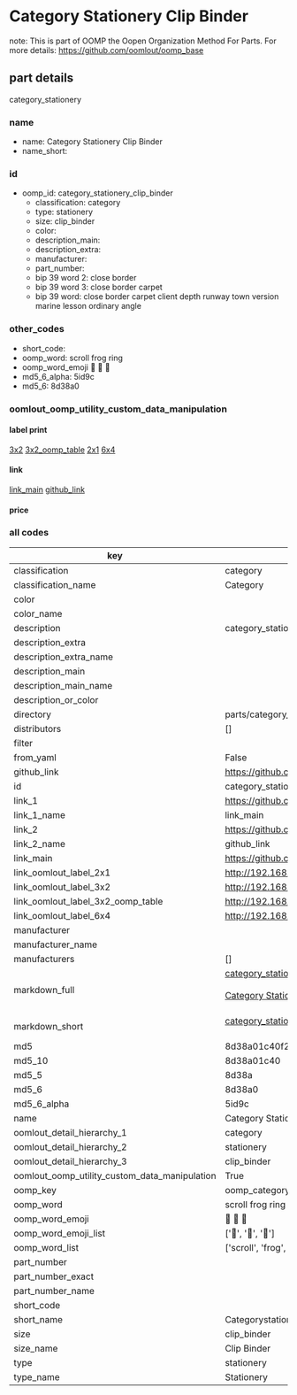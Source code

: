 # Category Stationery Clip Binder  

note: This is part of OOMP the Oopen Organization Method For Parts. For more details: https://github.com/oomlout/oomp_base

##  part details



category_stationery

### name
* name: Category Stationery Clip Binder
* name_short: 
### id
* oomp_id: category_stationery_clip_binder
  * classification: category
  * type: stationery
  * size: clip_binder
  * color: 
  * description_main: 
  * description_extra: 
  * manufacturer: 
  * part_number: 
  * bip 39 word 2: close border
  * bip 39 word 3: close border carpet
  * bip 39 word: close border carpet client depth runway town version marine lesson ordinary angle

### other_codes
* short_code: 
* oomp_word: scroll frog ring
* oomp_word_emoji :scroll: :frog: :ring:
* md5_6_alpha: 5id9c
* md5_6: 8d38a0






### oomlout_oomp_utility_custom_data_manipulation
#### label print
[3x2](http://192.168.1.245:1112/?label=oomp%205id9c)
[3x2_oomp_table](http://192.168.1.107:1112/?label=oomp%205id9c)
[2x1](http://192.168.1.242:1112/?label=oomp%205id9c)
[6x4](http://192.168.1.55:1112/?label=oomp%205id9c)    

#### link

[link_main](https://github.com/oomlout/oomlout_oomp_current_version_messy/tree/main/parts/category_stationery_clip_binder) [github_link](https://github.com/oomlout/oomlout_oomp_part_src/tree/main/parts/category_stationery_clip_binder)                             

#### price







### all codes 
| key | value |  
| --- | --- |  
| classification | category |  
| classification_name | Category |  
| color |  |  
| color_name |  |  
| description | category_stationery |  
| description_extra |  |  
| description_extra_name |  |  
| description_main |  |  
| description_main_name |  |  
| description_or_color |   |  
| directory | parts/category_stationery_clip_binder |  
| distributors | [] |  
| filter |  |  
| from_yaml | False |  
| github_link | https://github.com/oomlout/oomlout_oomp_part_src/tree/main/parts/category_stationery_clip_binder |  
| id | category_stationery_clip_binder |  
| link_1 | https://github.com/oomlout/oomlout_oomp_current_version_messy/tree/main/parts/category_stationery_clip_binder |  
| link_1_name | link_main |  
| link_2 | https://github.com/oomlout/oomlout_oomp_part_src/tree/main/parts/category_stationery_clip_binder |  
| link_2_name | github_link |  
| link_main | https://github.com/oomlout/oomlout_oomp_current_version_messy/tree/main/parts/category_stationery_clip_binder |  
| link_oomlout_label_2x1 | http://192.168.1.242:1112/?label=oomp%205id9c |  
| link_oomlout_label_3x2 | http://192.168.1.245:1112/?label=oomp%205id9c |  
| link_oomlout_label_3x2_oomp_table | http://192.168.1.107:1112/?label=oomp%205id9c |  
| link_oomlout_label_6x4 | http://192.168.1.55:1112/?label=oomp%205id9c |  
| manufacturer |  |  
| manufacturer_name |  |  
| manufacturers | [] |  
| markdown_full | [category_stationery_clip_binder](https://github.com/oomlout/oomlout_oomp_current_version_messy/tree/main/parts/category_stationery_clip_binder)<br>[](https://github.com/oomlout/oomlout_oomp_current_version_messy/tree/main/parts/category_stationery_clip_binder)<br>[Category Stationery Clip Binder](https://github.com/oomlout/oomlout_oomp_current_version_messy/tree/main/parts/category_stationery_clip_binder)<br><br> |  
| markdown_short | [category_stationery_clip_binder](https://github.com/oomlout/oomlout_oomp_current_version_messy/tree/main/parts/category_stationery_clip_binder)<br><br> |  
| md5 | 8d38a01c40f2dccaf59d92ac4586715d |  
| md5_10 | 8d38a01c40 |  
| md5_5 | 8d38a |  
| md5_6 | 8d38a0 |  
| md5_6_alpha | 5id9c |  
| name | Category Stationery Clip Binder |  
| oomlout_detail_hierarchy_1 | category |  
| oomlout_detail_hierarchy_2 | stationery |  
| oomlout_detail_hierarchy_3 | clip_binder |  
| oomlout_oomp_utility_custom_data_manipulation | True |  
| oomp_key | oomp_category_stationery_clip_binder |  
| oomp_word | scroll frog ring |  
| oomp_word_emoji | :scroll: :frog: :ring: |  
| oomp_word_emoji_list | [':scroll:', ':frog:', ':ring:'] |  
| oomp_word_list | ['scroll', 'frog', 'ring'] |  
| part_number |  |  
| part_number_exact |  |  
| part_number_name |  |  
| short_code |  |  
| short_name | Categorystationery |  
| size | clip_binder |  
| size_name | Clip Binder |  
| type | stationery |  
| type_name | Stationery |  
